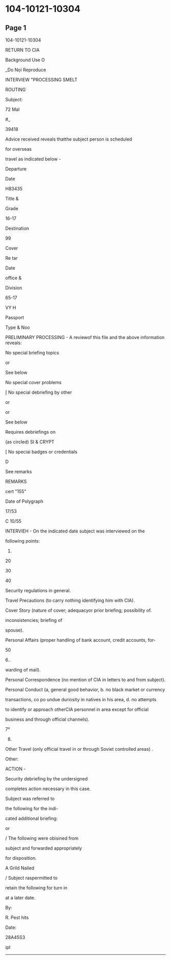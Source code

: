 # 104-10121-10304

## Page 1

104-10121-10304

RETURN TO CIA

Background Use O

_Do Nọi Reproduce

INTERVIEW "PROCESSING SMELT

ROUTING

Subject:

72 Mal

#_

39418

Advice received reveals thatthe subject person is scheduled

for overseas

travel as indicated below -

Departure

Date

H83435

Title &

Grade

16-17

Destination

99

Cover

Re tar

Date

office &

Division

65-17

VY H

Passport

Type & Noo

PRELIMINARY PROCESSING - A reviewof this file and the above information reveals:

No special briefing topics

or

See below

No special cover problems

[ No special debriefing by other

or

or

See below

Requires debriefings on

(as circled) SI & CRYPT

[ No speciai badges or credentials

D

See remarks

REMARKS

cert "155"

Date of Polygraph

17/53

C 10/55

INTERVIEH - On the indicated date subject was interviewed on the

following points:

1.

20

30

40

Security regulations in general.

Travel Precautions (to carry nothing identifying him with CIA).

Cover Story (nature of cover; adequacyor prior briefing; possibility of.

inconsistencies; briefing of

spouse).

Personal Affairs (proper handling of bank account, credit accounts, for-

50

6..

warding of mail).

Personal Correspondence (no mention of CIA in letters to and from subject).

Personal Conduct (a, general good behavior, b. no black market or currency

transactions, co po undue duriosity in natives in his area, d. no attempts

to identify or approach otherCIA personnel in area except for official

business and through official channels).

7°

8.

Other Travel (only official travel in or through Soviet controlled areas) .

Other:

ACTION -

Security debriefing by the undersigned

completes action necessary in this case.

Subject was referred to

the following for the indi-

cated additional briefing:

or

/ The following were obisined from

subject and forwarded appropriately

for disposition.

A Grild Nailed

/ Subject raspermitted to

retain the following for turn in

at a later date.

By:

R. Pest hits

Date:

28A45S3

ipl

---

